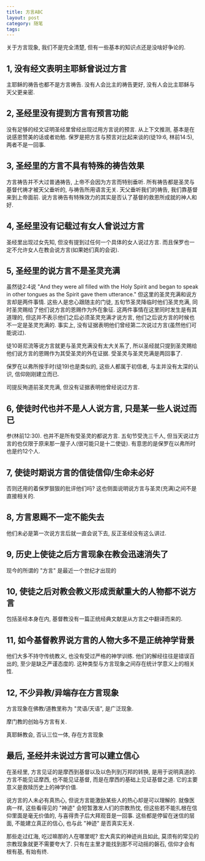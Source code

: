 ```yaml
---
title: 方言ABC
layout: post
category: 随笔
tags:
---
```


关于方言现象, 我们不是完全清楚, 但有一些基本的知识点还是没啥好争论的.

1, 没有经文表明主耶稣曾说过方言
----------------------------
主耶稣的祷告也都不是方言祷告. 没有人会比主的祷告更好, 没有人会比主耶稣与天父更亲密. 

2, 圣经里没有提到方言有预言功能
-------------------------

没有足够的经文证明圣经里曾经出现过用方言说的预言. 从上下文推测, 基本是在说感恩赞美的话或者劝勉. 保罗是把方言与预言对比起来谈的(徒19:6, 林前14:5), 两者不是一回事.

3, 圣经里的方言不具有特殊的祷告效果
-----------------------------

方言祷告并不大过普通祷告, 上帝不会因为方言而特别垂听. 所有祷告都是圣灵与基督代祷才被天父垂听的, 与祷告所用语言无关. 天父垂听我们的祷告, 我们靠基督来到上帝面前. 说方言祷告有特殊效力的其实是否认了基督的救恩所成就的神人和好.

4, 圣经里没有记载过有女人曾说过方言
----------------------------
圣经里出现过女先知, 但没有提到过任何一个具体的女人说过方言. 而且保罗也一定不允许女人在教会说方言(如果她们真的会说).

5, 圣经里的说方言不是圣灵充满
---------------------------------

虽然徒2:4说 "And they were all filled with the Holy Spirit and began to speak in other tongues as the Spirit gave them utterance." 但这里的圣灵充满和说方言却是两件事情. 这些人是忠心跟随主的门徒, 五旬节圣灵降临时他们圣灵充满, 同时圣灵赐给了他们说方言的恩赐作为外在象征. 这两件事情在这里同时发生是有其道理的, 但这并不表示他们之后必须圣灵充满才说方言, 他们之后说方言的时候也不一定是圣灵充满的. 事实上, 没有证据表明他们曾经第二次说过方言(虽然他们可能说过). 

徒10哥尼流等说方言就更与圣灵充满没有太大关系了, 所以圣经就只提到圣灵赐给他们说方言的恩赐作为其受圣灵的外在证据. 受圣灵与圣灵充满是两回事了.

保罗在以弗所按手时(徒19)也是类似的, 这些人都属于初信者, 与主并没有太深的认识, 信仰刚刚建立而已. 

司提反殉道前圣灵充满, 但没有证据表明他曾经说过方言.

6, 使徒时代也并不是人人说方言, 只是某一些人说过而已
-----------------------------------
参(林前12:30). 也并不是所有受圣灵的都说方言. 
五旬节受洗三千人, 但当天说过方言的也仅限于原来那一屋子人(很可能只是十二使徒). 有意思的是保罗在以弗所时也是约12个人.

7, 使徒时期说方言的信徒信仰/生命未必好
---------------------------------

否则还用的着保罗狠狠的批评他们吗? 这也侧面说明说方言与圣灵(充满)之间不是直接相关的. 

8, 方言恩赐不一定不能失去
----------------------------
他们未必是第一次说方言后就一直会说下去, 反正圣经没有这么讲过.


9, 历史上使徒之后方言现象在教会迅速消失了
------------------------------
现今的所谓的 "方言" 是最近一个世纪才出现的


10, 使徒之后对教会教义形成贡献重大的人物都不说方言
-------------------------------
包括圣经本身在内, 基督教没有一篇正统经典文献是从方言之中翻译而来的.

11, 如今基督教界说方言的人物大多不是正统神学背景
---------------------------------

他们大多不持守传统教义, 也没有受过严格的神学训练. 他们的解经往往是错误百出的, 至少是缺乏严谨态度的. 这种类型与方言现象之间存在统计学意义上的相关性.

12, 不少异教/异端存在方言现象
------------------------------

方言现象在佛教/道教里称为 "灵语/天语", 是广泛现象.

摩门教的创始与方言有关.

真耶稣教会, 否认三位一体, 存在方言现象

最后, 圣经并未说过方言可以建立信心
-------------------------------

在圣经里, 方言见证的是摩西到基督以及以色列到万邦的转换, 是用于说明真道的. 方言不能见证摩西, 也不能见证基督, 而是在摩西的基础上见证基督之道. 它的主要意义是救赎历史上的神学价值. 

说方言的人未必有真热心, 但说方言能激励某些人的热心却是可以理解的. 就像医病一样, 这些看得见的 "神迹" 会短暂激发人们的宗教热忱, 但这些若不能扎根在信仰里面是毫无价值的, 与喜得贵子后大拜观音是一回事. 这些都是停留在迷信的层面, 不能建立真正的信心, 也与此 "神迹" 是否真实无关.

那些走过红海, 吃过嘛那的人在哪里呢? 宏大真实的神迹尚且如此, 莫须有的常见的宗教现象就更不需要夸大了. 只有在主里才能找到那不可动摇的磐石, 信仰才会有根有基, 有始有终.
